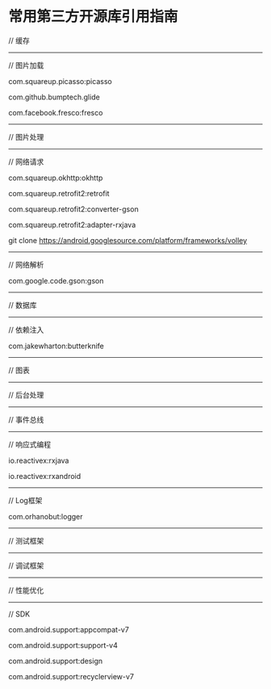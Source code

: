 ﻿# 常用第三方开源库引用指南



// 缓存


----------


// 图片加载

com.squareup.picasso:picasso

com.github.bumptech.glide

com.facebook.fresco:fresco


----------


// 图片处理


----------


// 网络请求

com.squareup.okhttp:okhttp

com.squareup.retrofit2:retrofit

com.squareup.retrofit2:converter-gson

com.squareup.retrofit2:adapter-rxjava

git clone https://android.googlesource.com/platform/frameworks/volley 


----------


// 网络解析

com.google.code.gson:gson


----------


// 数据库


----------


// 依赖注入

com.jakewharton:butterknife


----------


// 图表


----------


// 后台处理


----------


// 事件总线


----------


// 响应式编程

io.reactivex:rxjava

io.reactivex:rxandroid


----------


// Log框架

com.orhanobut:logger


----------


// 测试框架


----------


// 调试框架


----------


// 性能优化


----------


// SDK

com.android.support:appcompat-v7

com.android.support:support-v4

com.android.support:design

com.android.support:recyclerview-v7



